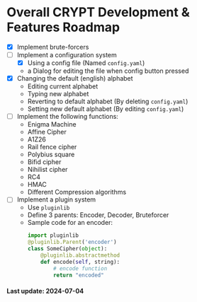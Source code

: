 # Overall CRYPT Development & Features Roadmap
- [X] Implement brute-forcers
- [ ] Implement a configuration system
    - [X] Using a config file (Named `config.yaml`)
    - a Dialog for editing the file when config button pressed
- [X] Changing the default (english) alphabet
    - Editing current alphabet
    - Typing new alphabet
    - Reverting to default alphabet (By deleting `config.yaml`)
    - Setting new default alphabet (By editing `config.yaml`)
- [ ] Implement the following functions:
    - Enigma Machine
    - Affine Cipher
    - A1Z26
    - Rail fence cipher
    - Polybius square
    - Bifid cipher
    - Nihilist cipher
    - RC4
    - HMAC
    - Different Compression algorithms
- [ ] Implement a plugin system
    - Use `pluginlib`
    - Define 3 parents: Encoder, Decoder, Bruteforcer
    - Sample code for an encoder:
        ```python
        import pluginlib
        @pluginlib.Parent('encoder')
        class SomeCipher(object):
            @pluginlib.abstractmethod
            def encode(self, string):
                # encode function
                return "encoded"
        ```
#### Last update: 2024-07-04
